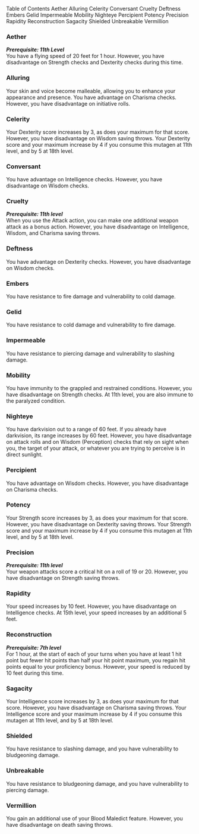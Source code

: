 Table of Contents
Aether
Alluring
Celerity
Conversant
Cruelty
Deftness
Embers
Gelid
Impermeable
Mobility
Nighteye
Percipient
Potency
Precision
Rapidity
Reconstruction
Sagacity
Shielded
Unbreakable
Vermillion
### Aether
***Prerequisite: 11th Level***  
You have a flying speed of 20 feet for 1 hour. However, you have disadvantage on Strength checks and Dexterity checks during this time.
### Alluring
Your skin and voice become malleable, allowing you to enhance your appearance and presence. You have advantage on Charisma checks. However, you have disadvantage on initiative rolls.
### Celerity
Your Dexterity score increases by 3, as does your maximum for that score. However, you have disadvantage on Wisdom saving throws. Your Dexterity score and your maximum increase by 4 if you consume this mutagen at 11th level, and by 5 at 18th level.
### Conversant
You have advantage on Intelligence checks. However, you have disadvantage on Wisdom checks.
### Cruelty
***Prerequisite: 11th level***  
When you use the Attack action, you can make one additional weapon attack as a bonus action. However, you have disadvantage on Intelligence, Wisdom, and Charisma saving throws.
### Deftness
You have advantage on Dexterity checks. However, you have disadvantage on Wisdom checks.
### Embers
You have resistance to fire damage and vulnerability to cold damage.
### Gelid
You have resistance to cold damage and vulnerability to fire damage.
### Impermeable
You have resistance to piercing damage and vulnerability to slashing damage.
### Mobility
You have immunity to the grappled and restrained conditions. However, you have disadvantage on Strength checks. At 11th level, you are also immune to the paralyzed condition.
### Nighteye
You have darkvision out to a range of 60 feet. If you already have darkvision, its range increases by 60 feet. However, you have disadvantage on attack rolls and on Wisdom (Perception) checks that rely on sight when you, the target of your attack, or whatever you are trying to perceive is in direct sunlight.
### Percipient
You have advantage on Wisdom checks. However, you have disadvantage on Charisma checks.
### Potency
Your Strength score increases by 3, as does your maximum for that score. However, you have disadvantage on Dexterity saving throws. Your Strength score and your maximum increase by 4 if you consume this mutagen at 11th level, and by 5 at 18th level.
### Precision
***Prerequisite: 11th level***  
Your weapon attacks score a critical hit on a roll of 19 or 20. However, you have disadvantage on Strength saving throws.
### Rapidity
Your speed increases by 10 feet. However, you have disadvantage on Intelligence checks. At 15th level, your speed increases by an additional 5 feet.
### Reconstruction
***Prerequisite: 7th level***  
For 1 hour, at the start of each of your turns when you have at least 1 hit point but fewer hit points than half your hit point maximum, you regain hit points equal to your proficiency bonus. However, your speed is reduced by 10 feet during this time.
### Sagacity
Your Intelligence score increases by 3, as does your maximum for that score. However, you have disadvantage on Charisma saving throws. Your Intelligence score and your maximum increase by 4 if you consume this mutagen at 11th level, and by 5 at 18th level.
### Shielded
You have resistance to slashing damage, and you have vulnerability to bludgeoning damage.
### Unbreakable
You have resistance to bludgeoning damage, and you have vulnerability to piercing damage.
### Vermillion
You gain an additional use of your Blood Maledict feature. However, you have disadvantage on death saving throws.
